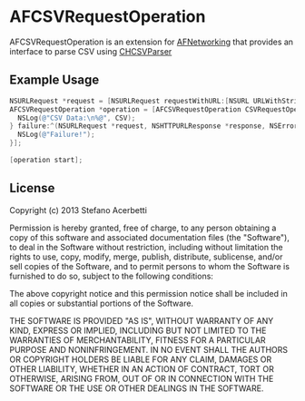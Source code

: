 AFCSVRequestOperation
=====================

AFCSVRequestOperation is an extension for [AFNetworking](http://github.com/AFNetworking/AFNetworking/) that provides an interface to parse CSV using [CHCSVParser](https://github.com/davedelong/CHCSVParser)


Example Usage
------------------

``` objective-c
NSURLRequest *request = [NSURLRequest requestWithURL:[NSURL URLWithString:@"http://www.yourserver.com/yourfile.csv"]];
AFCSVRequestOperation *operation = [AFCSVRequestOperation CSVRequestOperationWithRequest:request success:^(NSURLRequest *request, NSHTTPURLResponse *response, id CSV) {
  NSLog(@"CSV Data:\n%@", CSV);
} failure:^(NSURLRequest *request, NSHTTPURLResponse *response, NSError *error, id CSV) {
  NSLog(@"Failure!");
}];
    
[operation start];
```

License
------------------
Copyright (c) 2013 Stefano Acerbetti

Permission is hereby granted, free of charge, to any person obtaining a copy of this software and associated documentation files (the "Software"), to deal in the Software without restriction, including without limitation the rights to use, copy, modify, merge, publish, distribute, sublicense, and/or sell copies of the Software, and to permit persons to whom the Software is furnished to do so, subject to the following conditions:

The above copyright notice and this permission notice shall be included in all copies or substantial portions of the Software.

THE SOFTWARE IS PROVIDED "AS IS", WITHOUT WARRANTY OF ANY KIND, EXPRESS OR IMPLIED, INCLUDING BUT NOT LIMITED TO THE WARRANTIES OF MERCHANTABILITY, FITNESS FOR A PARTICULAR PURPOSE AND NONINFRINGEMENT. IN NO EVENT SHALL THE AUTHORS OR COPYRIGHT HOLDERS BE LIABLE FOR ANY CLAIM, DAMAGES OR OTHER LIABILITY, WHETHER IN AN ACTION OF CONTRACT, TORT OR OTHERWISE, ARISING FROM, OUT OF OR IN CONNECTION WITH THE SOFTWARE OR THE USE OR OTHER DEALINGS IN THE SOFTWARE.
